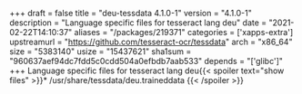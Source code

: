 +++
draft = false
title = "deu-tessdata 4.1.0-1"
version = "4.1.0-1"
description = "Language specific files for tesseract lang deu"
date = "2021-02-22T14:10:37"
aliases = "/packages/219371"
categories = ['xapps-extra']
upstreamurl = "https://github.com/tesseract-ocr/tessdata"
arch = "x86_64"
size = "5383140"
usize = "15437621"
sha1sum = "960637aef94dc7fdd5c0cdd504a0efbdb7aab533"
depends = "['glibc']"
+++
Language specific files for tesseract lang deu{{< spoiler text="show files" >}}* /usr/share/tessdata/deu.traineddata
{{< /spoiler >}}
